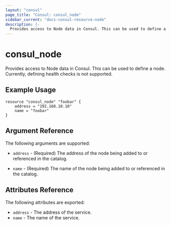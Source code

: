 ```yaml
---
layout: "consul"
page_title: "Consul: consul_node"
sidebar_current: "docs-consul-resource-node"
description: |-
  Provides access to Node data in Consul. This can be used to define a node.
---
```


# consul\_node

Provides access to Node data in Consul. This can be used to define a node. Currently, defining health checks is not supported.

## Example Usage

```
resource "consul_node" "foobar" {
    address = "192.168.10.10"
    name = "foobar"
}
```

## Argument Reference

The following arguments are supported:

* `address` - (Required) The address of the node being added to
  or referenced in the catalog.

* `name` - (Required) The name of the node being added to or
  referenced in the catalog.

## Attributes Reference

The following attributes are exported:

* `address` - The address of the service.
* `name` - The name of the service.
